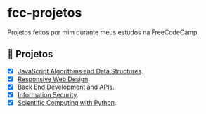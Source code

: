 # fcc-projetos

Projetos feitos por mim durante meus estudos na FreeCodeCamp.

## 📝 Projetos

- [x] [JavaScript Algorithms and Data Structures](https://www.github.com/JNCJcoder/fcc-projetos/tree/master/JavaScript%20Algorithms%20and%20Data%20Structures/).
- [x] [Responsive Web Design](https://www.github.com/JNCJcoder/fcc-projetos/tree/master/Responsive%20Web%20Design/).
- [x] [Back End Development and APIs](https://www.github.com/JNCJcoder/fcc-projetos/tree/master/Back%20End%20Development%20and%20APIs/).
- [x] [Information Security](https://www.github.com/JNCJcoder/fcc-projetos/tree/master/Information%20Security/).
- [x] [Scientific Computing with Python](https://www.github.com/JNCJcoder/fcc-projetos/tree/master/Scientific%20Computing%20with%20Python/).